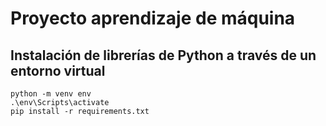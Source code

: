 # Proyecto aprendizaje de máquina

## Instalación de librerías de Python a través de un entorno virtual
```
python -m venv env
.\env\Scripts\activate
pip install -r requirements.txt
```